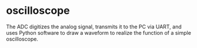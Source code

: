 # oscilloscope
The ADC digitizes the analog signal, transmits it to the PC via UART, and uses Python software to draw a waveform to realize the function of a simple oscilloscope.
